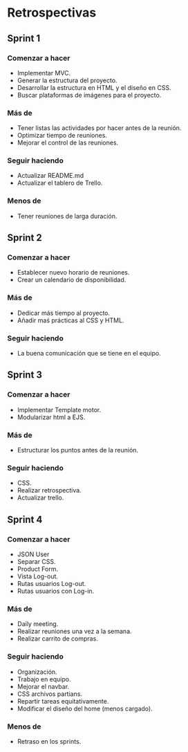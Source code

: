 # Retrospectivas

## Sprint 1

### Comenzar a hacer
<!-- Todas aquellas cosas innovadoras que queremos probar o que notamos que deberíamos usar -->
- Implementar MVC.
- Generar la estructura del proyecto.
- Desarrollar la estructura en HTML y el diseño en CSS.
- Buscar plataformas de imágenes para el proyecto.

### Más de
<!-- Cosas que estamos usando o haciendo y que queremos que mejoren -->
- Tener listas las actividades por hacer antes de la reunión.
- Optimizar tiempo de reuniones.
- Mejorar el control de las reuniones.

### Seguir haciendo
<!-- Aquello que venimos haciendo y que nos brinda valor -->
- Actualizar README.md
- Actualizar el tablero de Trello.

### Menos de
<!-- Aquello que intentamos pero no nos da tanto beneficio como se esperaba -->
- Tener reuniones de larga duración.

<!-- ### Dejar de hacer -->
<!-- Aquellas prácticas que podemos eliminarlas -->

## Sprint 2

### Comenzar a hacer
- Establecer nuevo horario de reuniones.
- Crear un calendario de disponibilidad.

### Más de
- Dedicar más tiempo al proyecto.
- Añadir maś prácticas al CSS y HTML.

### Seguir haciendo
- La buena comunicación que se tiene en el equipo.

## Sprint 3
### Comenzar a hacer
<!-- Todas aquellas cosas innovadoras que queremos probar o que notamos que deberíamos usar -->
- Implementar Template motor.
- Modularizar html a EJS.

### Más de
<!-- Cosas que estamos usando o haciendo y que queremos que mejoren -->
- Estructurar los puntos antes de la reunión.

### Seguir haciendo
<!-- Aquello que venimos haciendo y que nos brinda valor -->
- CSS.
- Realizar retrospectiva.
- Actualizar trello.

## Sprint 4

### Comenzar a hacer
<!-- Todas aquellas cosas innovadoras que queremos probar o que notamos que deberíamos usar -->
- JSON User
- Separar CSS.
- Product Form.
- Vista Log-out.
- Rutas usuarios Log-out.
- Rutas usuarios con Log-in.

### Más de
<!-- Cosas que estamos usando o haciendo y que queremos que mejoren -->
- Daily meeting.
- Realizar reuniones una vez a la semana.
- Realizar carrito de compras.


### Seguir haciendo
<!-- Aquello que venimos haciendo y que nos brinda valor -->
- Organización.
- Trabajo en equipo.
- Mejorar el navbar.
- CSS archivos partians.
- Repartir tareas equitativamente.
- Modificar el diseño del home (menos cargado).

### Menos de
<!-- Aquello que intentamos pero no nos da tanto beneficio como se esperaba -->
- Retraso en los sprints.

